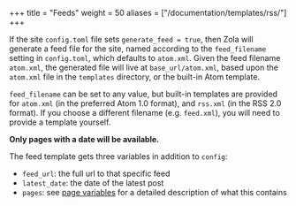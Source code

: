 +++
title = "Feeds"
weight = 50
aliases = ["/documentation/templates/rss/"]
+++

If the site `config.toml` file sets `generate_feed = true`, then Zola will
generate a feed file for the site, named according to the `feed_filename`
setting in `config.toml`, which defaults to `atom.xml`. Given the feed filename
`atom.xml`, the generated file will live at `base_url/atom.xml`, based upon the
`atom.xml` file in the `templates` directory, or the built-in Atom template.

`feed_filename` can be set to any value, but built-in templates are provided
for `atom.xml` (in the preferred Atom 1.0 format), and `rss.xml` (in the RSS
2.0 format). If you choose a different filename (e.g. `feed.xml`), you will
need to provide a template yourself.

**Only pages with a date will be available.**

The feed template gets three variables in addition to `config`:

- `feed_url`: the full url to that specific feed
- `latest_date`: the date of the latest post
- `pages`: see [page variables](@/documentation/templates/pages-sections.md#page-variables) for
a detailed description of what this contains
